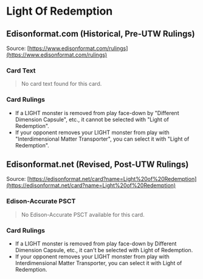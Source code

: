 # Light Of Redemption

## Edisonformat.com (Historical, Pre-UTW Rulings)

Source: [https://www.edisonformat.com/rulings](https://www.edisonformat.com/rulings)

### Card Text

> No card text found for this card.

### Card Rulings

*   If a LIGHT monster is removed from play face-down by "Different Dimension Capsule", etc., it cannot be selected with "Light of Redemption".
*   If your opponent removes your LIGHT monster from play with "Interdimensional Matter Transporter", you can select it with "Light of Redemption".

## Edisonformat.net (Revised, Post-UTW Rulings)

Source: [https://edisonformat.net/card?name=Light%20of%20Redemption](https://edisonformat.net/card?name=Light%20of%20Redemption)

### Edison-Accurate PSCT

> No Edison-Accurate PSCT available for this card.

### Card Rulings

*   If a LIGHT monster is removed from play face-down by Different Dimension Capsule, etc., it can't be selected with Light of Redemption.
*   If your opponent removes your LIGHT monster from play with Interdimensional Matter Transporter, you can select it with Light of Redemption.
            